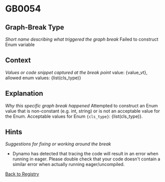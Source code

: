 # GB0054

## Graph-Break Type
*Short name describing what triggered the graph break*
Failed to construct Enum variable

## Context
*Values or code snippet captured at the break point*
value: {value_vt}, allowed enum values: {list(cls_type)}

## Explanation
*Why this specific graph break happened*
Attempted to construct an Enum value that is non-constant (e.g. int, string) or is not an acceptable value for the Enum. Acceptable values for Enum `{cls_type}`: {list(cls_type)}.

## Hints
*Suggestions for fixing or working around the break*
- Dynamo has detected that tracing the code will result in an error when running in eager. Please double check that your code doesn't contain a similar error when actually running eager/uncompiled.



[Back to Registry](../index.md)
